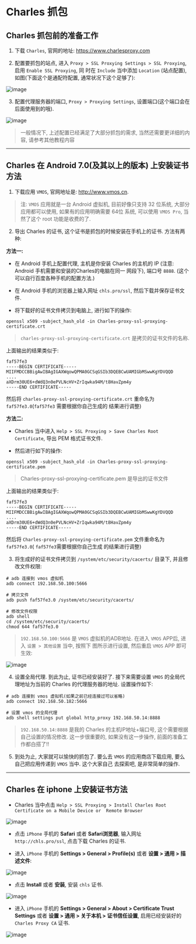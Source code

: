 # Charles 抓包

## Charles 抓包前的准备工作

1. 下载 `Charles`, 官网的地址: https://www.charlesproxy.com

2. 配置要抓包的站点, 进入 `Proxy > SSL Proxying Settings > SSL Proxying`, 启用 `Enable SSL Proxying`, 同
时在 `Include` 当中添加 `Location` (站点配置), 如图(下面这个是通配符配置, 通常状况下这个足够了):

![image](/images/develop_charles_sslproxy.png)

3. 配置代理服务器的端口, `Proxy > Proxying Settings`, 设置端口(这个端口会在后面使用到的哦).

![image](/images/develop_charles_setport.png)

> 一般情况下, 上述配置已经满足了大部分抓包的需求, 当然还需要更详细的内容, 请参考其他教程内容

---

## Charles 在 Android 7.0(及其以上的版本) 上安装证书方法

1. 下载应用 `VMOS`, 官网地址是: http://www.vmos.cn. 

> 注: `VMOS` 应用就是一台 Android 虚拟机, 目前好像只支持 32 位系统, 大部分应用都可以使用, 如果有的应用明确需要 64位
系统, 可以使用 `VMOS Pro`, 当然了这个 root 功能是收费的了.

2. 导出 Charles 的证书, 这个证书是抓包的时候安装在手机上的证书. 方法有两种:

**方法一:**

- 在 Android 手机上配置代理, 主机是你安装 Charles 的主机的 IP (注意: Android 手机需要和安装的Charles的电脑在同一
网段下), 端口号 `8888`. (这个可以自行百度各种手机的配置方法.)

- 在 Android 手机的浏览器上输入网址 `chls.pro/ssl`, 然后下载并保存证书文件.

- 将下载好的证书文件拷贝到电脑上, 进行如下的操作:

```
openssl x509 -subject_hash_old -in Charles-proxy-ssl-proxying-certificate.crt
```

> `charles-proxy-ssl-proxying-certificate.crt` 是拷贝的证书文件的名称.

上面输出的结果类似于:

```
faf57fe3
-----BEGIN CERTIFICATE-----
MIIFMDCCBBigAwIBAgIGAXWqowQPMA0GCSqGSIb3DQEBCwUAMIGbMSwwKgYDVQQD
....
aXDrm30UE6+dWdQ3n0ePVLNcHV+ZrIqwka94M/t8HavZpm4y
-----END CERTIFICATE-----
```

然后将 `charles-proxy-ssl-proxying-certificate.crt` 重命名为 `faf57fe3.0`(`faf57fe3` 需要根据你自己生成的
结果进行调整)

**方法二:**

- Charles 当中进入 `Help > SSL Proxying > Save Charles Root Certificate`, 导出 PEM 格式证书文件.

- 然后进行如下的操作:

```
openssl x509 -subject_hash_old -in Charles-proxy-ssl-proxying-certificate.pem
```

> Charles-proxy-ssl-proxying-certificate.pem 是导出的证书文件

上面输出的结果类似于:

```
faf57fe3
-----BEGIN CERTIFICATE-----
MIIFMDCCBBigAwIBAgIGAXWqowQPMA0GCSqGSIb3DQEBCwUAMIGbMSwwKgYDVQQD
....
aXDrm30UE6+dWdQ3n0ePVLNcHV+ZrIqwka94M/t8HavZpm4y
-----END CERTIFICATE-----
```

然后将 `Charles-proxy-ssl-proxying-certificate.pem` 文件重命名为 `faf57fe3.0`( `faf57fe3`需要根据你自己生成
的结果进行调整)


3. 将生成好的证书文件拷贝到 `/system/etc/security/cacerts/` 目录下, 并且修改文件权限:

```
# adb 连接到 vmos 虚拟机
adb connect 192.168.50.100:5666
 
# 拷贝文件
adb push faf57fe3.0 /system/etc/security/cacerts/

# 修改文件权限
adb shell
cd /system/etc/security/cacerts/
chmod 644 faf57fe3.0
```

> `192.168.50.100:5666` 是 `VMOS` 虚拟机的ADB地址. 在进入 `VMOS` APP后, 进入 `设置 > 其他设置` 当中, 按照下
图所示进行设置, 然后重启 `VMOS` APP 即可生效: 

![image](/images/develop_charles_root.jpg)

4. 设置全局代理. 到此为止, 证书已经安装好了. 接下来需要设置 `VMOS` 的全局代理地址为当前的 Charles 的代理服务器的地址. 
设置操作如下:

```
# adb 连接到 vmos 虚拟机(如果之前已经连接过可以省略)
adb connect 192.168.50.182:5666 

# 设置 vmos 的全局代理
adb shell settings put global http_proxy 192.168.50.14:8888 
```

> `192.168.50.14:8888` 是我的 Charles 的主机IP地址+端口号, 这个需要根据自己设置的情况修改.
> 这一步很重要的, 如果没有这一步操作, 前面的准备工作都白搭了!!

5. 到处为止, 大家就可以愉快的抓包了. 要么去 `VMOS` 的应用商店下载应用, 要么自己把应用传递到 `VMOS` 当中. 这个大家自己
去探索吧, 是非常简单的操作.

---

## Charles 在 iphone 上安装证书方法

- Charles 当中点击 `Help > SSL Proxying > Install Charles Root Certificate on a Mobile Device or 
Remote Browser`

![image](/images/develop_charles_ready.png)


- 点击 `iPhone` 手机的 **Safari** 或者 **Safari浏览器**, 输入网址 `http://chls.pro/ssl`, 点击下载 Charles 
的证书.

- 进入 `iPhone` 手机的 **Settings > General > Profile(s)** 或者 **设置 > 通用 > 描述文件**:

![image](/images/develop_charles_profile.png)

- 点击 **Install** 或者 **安装**, 安装 `chls` 证书.

![image](/images/develop_charles_install.png)

- 进入 `iPhone` 手机的 **Settings > General > About > Certificate Trust Settings** 或者 **设置 > 通用 >
关于本机 > 证书信任设置**,  启用已经安装好的 `Charles Proxy CA` 证书.

![image](/images/develop_charles_confirm.png)
